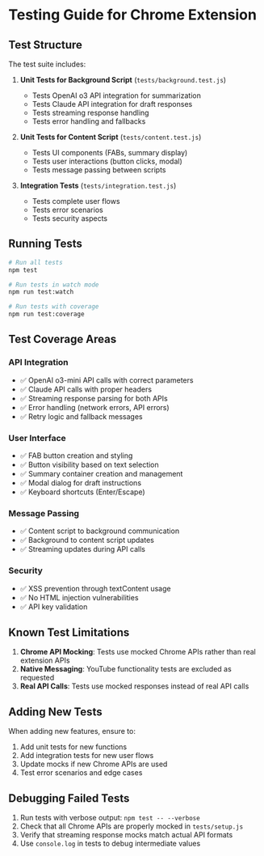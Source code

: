 # Testing Guide for Chrome Extension

## Test Structure

The test suite includes:

1. **Unit Tests for Background Script** (`tests/background.test.js`)
   - Tests OpenAI o3 API integration for summarization
   - Tests Claude API integration for draft responses
   - Tests streaming response handling
   - Tests error handling and fallbacks

2. **Unit Tests for Content Script** (`tests/content.test.js`)
   - Tests UI components (FABs, summary display)
   - Tests user interactions (button clicks, modal)
   - Tests message passing between scripts

3. **Integration Tests** (`tests/integration.test.js`)
   - Tests complete user flows
   - Tests error scenarios
   - Tests security aspects

## Running Tests

```bash
# Run all tests
npm test

# Run tests in watch mode
npm run test:watch

# Run tests with coverage
npm run test:coverage
```

## Test Coverage Areas

### API Integration
- ✅ OpenAI o3-mini API calls with correct parameters
- ✅ Claude API calls with proper headers
- ✅ Streaming response parsing for both APIs
- ✅ Error handling (network errors, API errors)
- ✅ Retry logic and fallback messages

### User Interface
- ✅ FAB button creation and styling
- ✅ Button visibility based on text selection
- ✅ Summary container creation and management
- ✅ Modal dialog for draft instructions
- ✅ Keyboard shortcuts (Enter/Escape)

### Message Passing
- ✅ Content script to background communication
- ✅ Background to content script updates
- ✅ Streaming updates during API calls

### Security
- ✅ XSS prevention through textContent usage
- ✅ No HTML injection vulnerabilities
- ✅ API key validation

## Known Test Limitations

1. **Chrome API Mocking**: Tests use mocked Chrome APIs rather than real extension APIs
2. **Native Messaging**: YouTube functionality tests are excluded as requested
3. **Real API Calls**: Tests use mocked responses instead of real API calls

## Adding New Tests

When adding new features, ensure to:
1. Add unit tests for new functions
2. Add integration tests for new user flows
3. Update mocks if new Chrome APIs are used
4. Test error scenarios and edge cases

## Debugging Failed Tests

1. Run tests with verbose output: `npm test -- --verbose`
2. Check that all Chrome APIs are properly mocked in `tests/setup.js`
3. Verify that streaming response mocks match actual API formats
4. Use `console.log` in tests to debug intermediate values